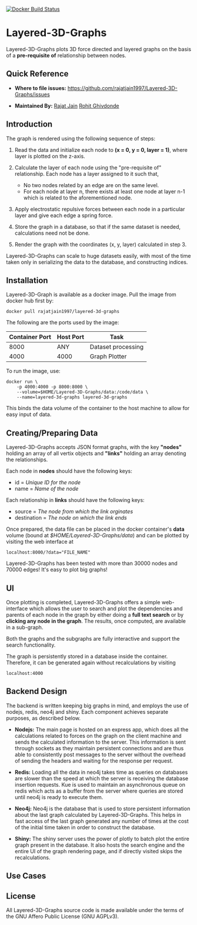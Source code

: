   
[![Docker Build Status](https://img.shields.io/docker/build/rajatjain1997/layered-3d-graphs.svg)](https://hub.docker.com/r/rajatjain1997/layered-3d-graphs)

# Layered-3D-Graphs

Layered-3D-Graphs plots 3D force directed and layered graphs on the basis of a **pre-requisite of** relationship between nodes.

## Quick Reference

 - **Where to file issues:**
https://github.com/rajatjain1997/Layered-3D-Graphs/issues

- **Maintained By:**
[Rajat Jain](https://github.com/rajatjain1997)
[Rohit Ghivdonde](https://github.com/RohitG28)

## Introduction

The graph is rendered using the following sequence of steps:

1. Read the data and initialize each node to **(x = 0, y = 0, layer = 1)**, where layer is plotted on the z-axis.

2. Calculate the layer of each node using the "pre-requisite of" relationship. Each node has a layer assigned to it such that, 
	* No two nodes related by an edge are on the same level.
	* For each node at layer n, there exists at least one node at layer n-1 which is related to the aforementioned node.

3. Apply electrostatic repulsive forces between each node in a particular layer and give each edge a spring force.

4. Store the graph in a database, so that if the same dataset is needed, calculations need not be done.

5. Render the graph with the coordinates (x, y, layer) calculated in step 3.

Layered-3D-Graphs can scale to huge datasets easily, with most of the time taken only in serializing the data to the database, and constructing indices.

## Installation

Layered-3D-Graph is available as a docker image. Pull the image from docker hub first by:

	docker pull rajatjain1997/layered-3d-graphs

The following are the ports used by the image:

Container Port | Host Port | Task
---- | ---- | -------------------
8000 | ANY  | Dataset processing
4000 | 4000 | Graph Plotter

To run the image, use:

	docker run \
		-p 4000:4000 -p 8000:8000 \
		--volume=$HOME/Layered-3D-Graphs/data:/code/data \
		--name=layered-3d-graphs layered-3d-graphs

This binds the data volume of the container to the host machine to allow for easy input of data.

## Creating/Preparing Data

Layered-3D-Graphs accepts JSON format graphs, with the key **"nodes"** holding an array of all vertix objects and **"links"** holding an array denoting the relationships.

Each node in **nodes** should have the following keys:
- id = *Unique ID for the node*
- name = *Name of the node*

Each relationship in **links** should have the following keys:
- source = *The node from which the link orginates*
- destination = *The node on which the link ends*

Once prepared, the data file can be placed in the docker container's **data** volume (bound at *$HOME/Layered-3D-Graphs/data*) and can be plotted by visiting the web interface at

	localhost:8000/?data="FILE_NAME"

Layered-3D-Graphs has been tested with more than 30000 nodes and 70000 edges! It's easy to plot big graphs!

## UI

Once plotting is completed, Layered-3D-Graphs offers a simple web-interface which allows the user to search and plot the dependencies and parents of each node in the graph by either doing a **full text search** or by **clicking any node in the graph**. The results, once computed, are available in a sub-graph.

Both the graphs and the subgraphs are fully interactive and support the search functionality.

The graph is persistently stored in a database inside the container. Therefore, it can be generated again without recalculations by visiting

	localhost:4000

## Backend Design

The backend is written keeping big graphs in mind, and employs the use of nodejs, redis, neo4j and shiny. Each component achieves separate purposes, as described below.

- **Nodejs:** The main page is hosted on an express app, which does all the calculations related to forces on the graph on the client machine and sends the calculated information to the server. This information is sent through sockets as they maintain persistent connections and are thus able to consistently post messages to the server without the overhead of sending the headers and waiting for the response per request. 	

- **Redis:** Loading all the data in neo4j takes time as queries on databases are slower than the speed at which the server is receiving the database insertion requests. Kue is used to maintain an asynchronous queue on redis which acts as a buffer from the server where queries are stored until neo4j is ready to execute them.

- **Neo4j:** Neo4j is the database that is used to store persistent information about the last graph calculated by Layered-3D-Graphs. This helps in fast access of the last graph generated any number of times at the cost of the initial time taken in order to construct the database.

- **Shiny:** The shiny server uses the power of plotly to batch plot the entire graph present in the database. It also hosts the search engine and the entire UI of the graph rendering page, and if directly visited skips the recalculations.

## Use Cases



## License

All Layered-3D-Graphs source code is made available under the terms of the GNU Affero Public License (GNU AGPLv3).